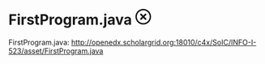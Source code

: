 FirstProgram.java ![No](images/no.png)
=====================

FirstProgram.java:
<http://openedx.scholargrid.org:18010/c4x/SoIC/INFO-I-523/asset/FirstProgram.java>
